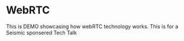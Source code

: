# WebRTC

This is DEMO showcasing how webRTC technology works. This is for a Seismic sponsered Tech Talk
